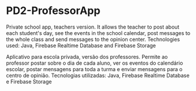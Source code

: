 # PD2-ProfessorApp
Private school app, teachers version. It allows the teacher to post about each student's day, see the events in the school calendar, post messages to the whole class and send messages to the opinion center. 
Technologies used: Java, Firebase Realtime Database and Firebase Storage

Aplicativo para escola privada, versão dos professores. Permite ao professor postar sobre o dia de cada aluno, ver os eventos do calendário escolar, postar mensagens para toda a turma e enviar mensagens para o centro de opinião. 
Tecnologias utilizadas: Java, Firebase Realtime Database e Firebase Storage
